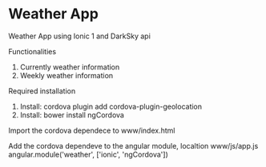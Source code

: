 # Weather App
Weather App using Ionic 1 and DarkSky api

Functionalities
1. Currently weather information
2. Weekly weather information

Required installation
1. Install: cordova plugin add cordova-plugin-geolocation
2. Install: bower install ngCordova 

Import the cordova dependece to www/index.html
<script src="lib/ngCordova/dist/ng-cordova.js"></script> 

Add the cordova dependeve to the angular module, localtion www/js/app.js
angular.module('weather', ['ionic', 'ngCordova'])